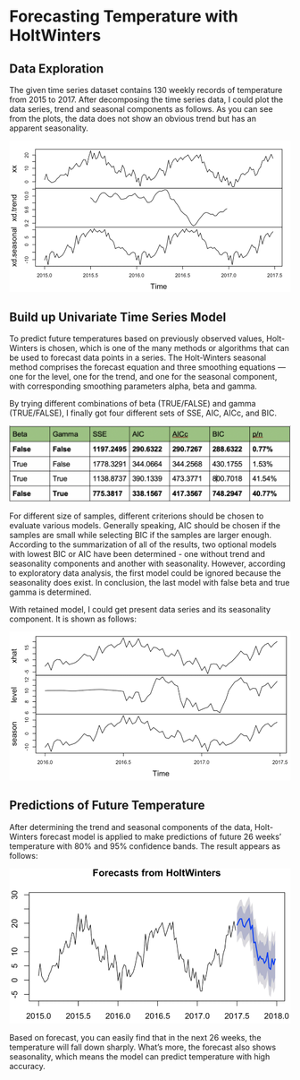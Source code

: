 # Forecasting Temperature with HoltWinters

## Data Exploration
The given time series dataset contains 130 weekly records of temperature from 2015 to 2017. After decomposing the time series data, I could plot the data series, trend and seasonal components as follows. As you can see from the plots, the data does not show an obvious trend but has an apparent seasonality.

![Picture1](https://github.com/Zhenyu0521/Time-Series-Analysis/blob/master/HoltWinters%20in%20R/Pics/Picture1.png)

## Build up Univariate Time Series Model
To predict future temperatures based on previously observed values, Holt-Winters is chosen, which is one of the many methods or algorithms that can be used to forecast data points in a series. The Holt-Winters seasonal method comprises the forecast equation and three smoothing equations — one for the level, one for the trend, and one for the seasonal component, with corresponding smoothing parameters alpha, beta and gamma.

By trying different combinations of beta (TRUE/FALSE) and gamma (TRUE/FALSE), I finally got four different sets of SSE, AIC, AICc, and BIC.

![Picture2](https://github.com/Zhenyu0521/Time-Series-Analysis/blob/master/HoltWinters%20in%20R/Pics/Picture2.png)

For different size of samples, different criterions should be chosen to evaluate various models. Generally speaking, AIC should be chosen if the samples are small while selecting BIC if the samples are larger enough. According to the summarization of all of the results, two optional models with lowest BIC or AIC have been determined - one without trend and seasonality components and another with seasonality. However, according to exploratory data analysis, the first model could be ignored because the seasonality does exist. In conclusion, the last model with false beta and true gamma is determined.

With retained model, I could get present data series and its seasonality component. It is shown as follows:

![Picture3](https://github.com/Zhenyu0521/Time-Series-Analysis/blob/master/HoltWinters%20in%20R/Pics/Picture3.png)

## Predictions of Future Temperature
After determining the trend and seasonal components of the data, Holt-Winters forecast model is applied to make predictions of future 26 weeks’ temperature with 80% and 95% confidence bands. The result appears as follows:

![Picture4](https://github.com/Zhenyu0521/Time-Series-Analysis/blob/master/HoltWinters%20in%20R/Pics/Picture4.png)

Based on forecast, you can easily find that in the next 26 weeks, the temperature will fall down sharply. What’s more, the forecast also shows seasonality, which means the model can predict temperature with high accuracy. 



